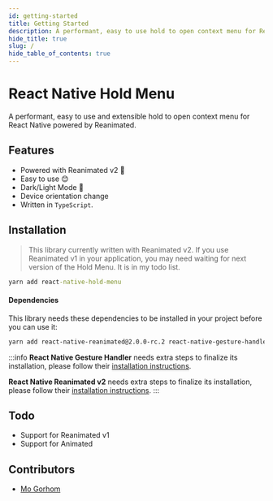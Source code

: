 ```yaml
---
id: getting-started
title: Getting Started
description: A performant, easy to use hold to open context menu for React Native powered by Reanimated. 🔥
hide_title: true
slug: /
hide_table_of_contents: true
---
```


# React Native Hold Menu

A performant, easy to use and extensible hold to open context menu for React Native powered by Reanimated.

## Features

- Powered with Reanimated v2 🚀
- Easy to use 😊
- Dark/Light Mode 🌚
- Device orientation change
- Written in `TypeScript`.

## Installation

> This library currently written with Reanimated v2. If you use Reanimated v1 in your application, you may need waiting for next version of the Hold Menu. It is in my todo list.

```cmd
yarn add react-native-hold-menu
```

#### Dependencies

This library needs these dependencies to be installed in your project before you can use it:

```bash
yarn add react-native-reanimated@2.0.0-rc.2 react-native-gesture-handler
```

:::info
**React Native Gesture Handler** needs extra steps to finalize its installation, please follow their [installation instructions](https://github.com/software-mansion/react-native-gesture-handler).

**React Native Reanimated v2** needs extra steps to finalize its installation, please follow their [installation instructions](https://docs.swmansion.com/react-native-reanimated/docs/installation).
:::

## Todo

- Support for Reanimated v1
- Support for Animated

## Contributors

- [Mo Gorhom](https://twitter.com/gorhom)

